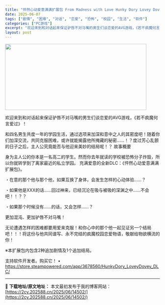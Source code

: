 ```yaml
---
title: "怦然心动爱意满满扩展包 From Madness with Love Hunky Dory Lovey Dovey"
date: 2025-06-07
tags: ["剧情", "困难", "对话", "恋爱", "恐怖", "校园", "生活", "软件"]
categories: ["PC游戏"]
excerpt: "欢迎来到和对话起来保证驴唇不对马嘴的男生们谈恋爱的AVG游戏，《若不疯魔何言爱过》！ 和四名男生共度一年的学园生活，通过选项来加深和意中之人的其密度吧！随着你们加深交流，共同克服困难，或许就能揭露他所掩藏的秘密……！？度过芳心乱颤的日子之后，主人公究竟能否与他迎来美妙的结局呢！？ 故事概要 身为主人&hellip;"
layout: post
---
```


<img class="aligncenter size-full wp-image-14503" src="https://2cy.202588.cn/wp-content/uploads/2025/06/2025060710344153.jpg" alt="" width="460" height="215" />

欢迎来到和对话起来保证驴唇不对马嘴的男生们谈恋爱的AVG游戏，《若不疯魔何言爱过》！

和四名男生共度一年的学园生活，通过选项来加深和意中之人的其密度吧！随着你们加深交流，共同克服困难，或许就能揭露他所掩藏的秘密……！？度过芳心乱颤的日子之后，主人公究竟能否与他迎来美妙的结局呢！？
故事概要

身为主人公的你本是一名高二的学生。然而你去年就读的学校被恐怖分子炸毁，所以你就转学到了离家最近的私立学园。
充满爱意的全新DLC：《怦然心动爱意满满扩展包》。

・在意的那个他与那个他，如果互换了身体，会发生怎样的心动体验……？

・如果他是XXX的话……回过神来，已经沉沦在吸与被吸的深渊之中……不会吧！！？？

・如果那个时候没有……的话，又会怎样……？

更加混沌、更加驴唇不对马嘴！

无论遭遇怎样的困难都要用爱来克服！和你心中的那个他一起见证另一个结局吧！！！将这份与他共同谱写、永不完结的疯魔校园恋爱物语，敬献给物欲横流的你！

※本扩展包内包含2种追加剧情及1个追加结局。

支持软件开发者。购买它！
• <a href="https://store.steampowered.com/app/3678560/HunkyDory_LoveyDovey_DLC/" target="_blank" rel="noopener noreferrer"> https://store.steampowered.com/app/3678560/HunkyDory_LoveyDovey_DLC/ </a>

---
📖 **下载地址/原文地址：** 本文最初发布于我的博客网站：[https://2cy.202588.cn/2025/06/14502/](https://2cy.202588.cn/2025/06/14502/)
